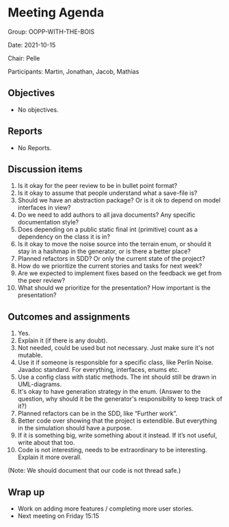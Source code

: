 # Meeting Agenda
Group: OOPP-WITH-THE-BOIS

Date: 2021-10-15

Chair: Pelle

Participants: Martin, Jonathan, Jacob, Mathias

## Objectives 
* No objectives.

## Reports 
* No Reports.

## Discussion items
1. Is it okay for the peer review to be in bullet point format?
1. Is it okay to assume that people understand what a save-file is?
1. Should we have an abstraction package? Or is it ok to depend on model interfaces in view?
1. Do we need to add authors to all java documents? Any specific documentation style?
1. Does depending on a public static final int (primitive) count as a dependency on the class it is in?
1. Is it okay to move the noise source into the terrain enum, or should it stay in a hashmap in the generator, or is there a better place?
1. Planned refactors in SDD? Or only the current state of the project?
1. How do we prioritize the current stories and tasks for next week?
1. Are we expected to implement fixes based on the feedback we get from the peer review?
1. What should we prioritize for the presentation? How important is the presentation?

## Outcomes and assignments 
1. Yes.
1. Explain it (if there is any doubt).
1. Not needed, could be used but not necessary. Just make sure it's not mutable.
1. Use it if someone is responsible for a specific class, like Perlin Noise. Javadoc standard. For everything, interfaces, enums etc. 
1. Use a config class with static methods. The int should still be drawn in UML-diagrams.
1. It's okay to have generation strategy in the enum. (Answer to the question, why should it be the generator's responsibility to keep track of it?)
1. Planned refactors can be in the SDD, like “Further work”.
1. Better code over showing that the project is extendible. But everything in the simulation should have a purpose. 
1. If it is something big, write something about it instead. If it’s not useful, write about that too.
1. Code is not interesting, needs to be extraordinary to be interesting. Explain it more overall. 

(Note: We should document that our code is not thread safe.)   

## Wrap up
* Work on adding more features / completing more user stories.
* Next meeting on Friday 15:15
